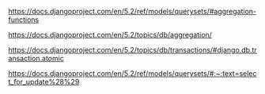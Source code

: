 https://docs.djangoproject.com/en/5.2/ref/models/querysets/#aggregation-functions


https://docs.djangoproject.com/en/5.2/topics/db/aggregation/

https://docs.djangoproject.com/en/5.2/topics/db/transactions/#django.db.transaction.atomic

https://docs.djangoproject.com/en/5.2/ref/models/querysets/#:~:text=select_for_update%28%29

